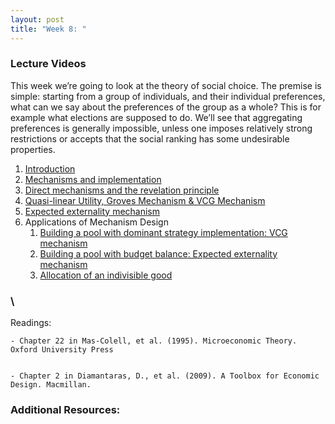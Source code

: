 ```yaml
---
layout: post
title: "Week 8: "
---
```




### Lecture Videos

This week we’re going to look at the theory of social choice. The premise is simple: starting from a group of individuals, and their individual preferences, what can we say about the preferences of the group as a whole? This is for example what elections are supposed to do. We’ll see that aggregating preferences is generally impossible, unless one imposes relatively strong restrictions or accepts that the social ranking has some undesirable properties.  



1. [Introduction](https://york.cloud.panopto.eu/Panopto/Pages/Viewer.aspx?id=969db52b-f40a-49a6-a006-acdf000a6bb9)
2. [Mechanisms and implementation](https://york.cloud.panopto.eu/Panopto/Pages/Viewer.aspx?id=504404d7-3ede-4de8-8c1e-acde0188d686)
3. [Direct mechanisms and the revelation principle](https://york.cloud.panopto.eu/Panopto/Pages/Viewer.aspx?id=76bb8ffd-25fe-4f6e-9c7e-acde0188d712)
4. [Quasi-linear Utility, Groves Mechanism & VCG Mechanism](https://york.cloud.panopto.eu/Panopto/Pages/Viewer.aspx?id=023cccae-af50-4b43-863c-acde0188d6d1)
5. [Expected externality mechanism](https://york.cloud.panopto.eu/Panopto/Pages/Viewer.aspx?id=3ba2a7ef-6496-4761-beab-acde0188d6b1)
6. Applications of Mechanism Design
    1. [Building a pool with dominant strategy implementation: VCG mechanism](https://york.cloud.panopto.eu/Panopto/Pages/Viewer.aspx?id=d77ffe1f-10f3-47e0-8b36-acde018a9025)
    2. [Building a pool with budget balance: Expected externality mechanism](https://york.cloud.panopto.eu/Panopto/Pages/Viewer.aspx?id=35cb540e-e17d-4e00-95fd-acde018b6db2)
    3. [Allocation of an indivisible good](https://york.cloud.panopto.eu/Panopto/Pages/Viewer.aspx?id=3ddcf623-ae09-4db4-bdd2-acdf00027bb0)


###  \
Readings:


    - Chapter 22 in Mas-Colell, et al. (1995). Microeconomic Theory. Oxford University Press


    - Chapter 2 in Diamantaras, D., et al. (2009). A Toolbox for Economic Design. Macmillan.


### Additional Resources: 